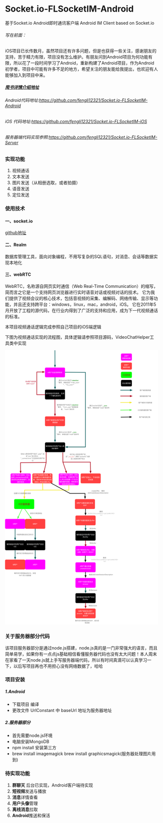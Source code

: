 # Socket.io-FLSocketIM-Android
基于Socket.io Android即时通讯客户端 Android IM Client based on Socket.io

###### 写在前面：
iOS项目已长传数月，虽然项目还有许多问题，但是也获得一些关注，感谢朋友的支持，苦于精力有限，项目没有怎么维护。有朋友问到Android项目为何功能有限，所以花了一段时间学习了Android，重新构建了Android项目，作为Android初学者，项目中可能有许多不足的地方，希望关注的朋友能给我提出，也欢迎有人能够加入到项目中来。

##### [简书详情介绍地址](https://www.jianshu.com/p/cdb3b0301712)

###### Android代码地址:https://github.com/fengli12321/Socket.io-FLSocketIM-Android

###### iOS 代码地址:https://github.com/fengli12321/Socket.io-FLSocketIM-iOS
###### 服务器端代码实现参照:https://github.com/fengli12321/Socket.io-FLSocketIM-Server


### 实现功能
1. 视频通话
2. 文本发送
3. 图片发送（从相册选取，或者拍摄）
4. 语音发送
5. 定位发送



### 使用技术

#### 一、socket.io
[github地址](https://github.com/socketio/socket.io)



#### 二、Realm
数据库管理工具，面向对象编程，不用写复杂的SQL语句，对消息、会话等数据实现本地化

#### 三、webRTC
WebRTC，名称源自网页实时通信（Web Real-Time Communication）的缩写，简而言之它是一个支持网页浏览器进行实时语音对话或视频对话的技术。
它为我们提供了视频会议的核心技术，包括音视频的采集、编解码、网络传输、显示等功能，并且还支持跨平台：windows，linux，mac，android，iOS。
它在2011年5月开放了工程的源代码，在行业内得到了广泛的支持和应用，成为下一代视频通话的标准。

本项目视频通话逻辑完成参照自己项目的iOS端逻辑

下图为视频通话实现的流程图，具体逻辑请参照项目源码，VideoChatHelper工具类中实现

![视频通话流程图.png](./视频通话流程图.png)


### 关于服务器部分代码
该项目服务器部分是通过node.js搭建，node.js真的是一门非常强大的语言，而且简单易学，如果你有一点点js基础相信看懂服务器代码也没有太大问题！本人周末在家看了一天node.js就上手写服务器端代码，所以有时间真滴可以认真学习一下，以后写项目再也不用担心没有网络数据了，哈哈

### 项目安装

##### 1.Android
- 下载项目 编译
- 更改文件 UrlConstant 中 baseUrl 地址为服务器地址

##### 2.服务器部分
- 首先需要node.js环境
- 电脑安装MongoDB
- npm install 安装第三方
- brew install imagemagick
brew install graphicsmagick(服务器处理图片用到)

### 待实现功能
1. **群聊天** 后台已实现，Android客户端待实现
2. **短视频**发送与播放
3. **消息**详情查看
4. **用户头像**管理
5. **离线消息**拉取
6. **Android**推送和保活
